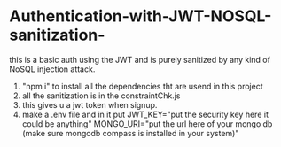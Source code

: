 # Authentication-with-JWT-NOSQL-sanitization-
this is a basic auth using the JWT and is purely sanitized by any kind of  NoSQL injection attack. 

1. "npm i" to install all the dependencies tht are usend in this project 
2. all the sanitization is in the constraintChk.js
3. this gives u a jwt token when signup.
4. make a .env file and in it put 
JWT_KEY="put the security key here it could be anything"
MONGO_URI="put the url here of your mongo db (make sure mongodb compass is installed in your system)"
